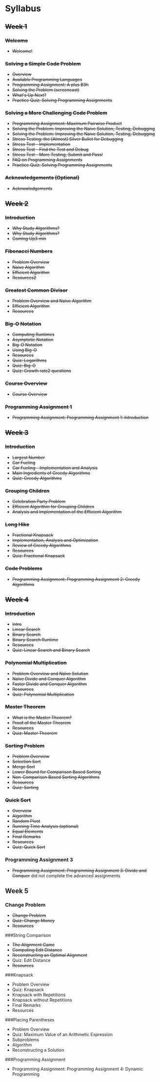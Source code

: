 # Syllabus

## ~~Week 1~~

### ~~Welcome~~
- ~~Welcome!~~

### ~~Solving a Simple Code Problem~~
- ~~Overview~~
- ~~Available Programming Languages~~
- ~~Programming Assignment: A plus B3h~~
- ~~Solving the Problem (screencast)~~
- ~~What's Up Next?~~
- ~~Practice Quiz: Solving Programming Assignments~~

### ~~Solving a More Challenging Code Problem~~
- ~~Programming Assignment: Maximum Pairwise Product~~
- ~~Solving the Problem: Improving the Naive Solution, Testing, Debugging~~
- ~~Solving the Problem: Improving the Naive Solution, Testing, Debugging~~
- ~~Stress Testing: the [Almost] Silver Bullet for Debugging~~
- ~~Stress Test - Implementation~~
- ~~Stress Test - Find the Test and Debug~~
- ~~Stress Test - More Testing, Submit and Pass!~~
- ~~FAQ on Programming Assignments~~
- ~~Practice Quiz: Solving Programming Assignments~~

### ~~Acknowledgements (Optional)~~
- ~~Acknowledgements~~

## ~~Week 2~~

### ~~Introduction~~
- ~~Why Study Algorithms?~~
- ~~Why Study Algorithms?~~
- ~~Coming Up3 min~~

### ~~Fibonacci Numbers~~
- ~~Problem Overview~~
- ~~Naive Algorithm~~
- ~~Efficient Algorithm~~
- ~~Resources2~~

### ~~Greatest Common Divisor~~
- ~~Problem Overview and Naive Algorithm~~
- ~~Efficient Algorithm~~
- ~~Resources~~

### ~~Big-O Notation~~
- ~~Computing Runtimes~~
- ~~Asymptotic Notation~~
- ~~Big-O Notation~~
- ~~Using Big-O~~
- ~~Resources~~
- ~~Quiz: Logarithms~~
- ~~Quiz: Big-O~~
- ~~Quiz: Growth rate2 questions~~

### ~~Course Overview~~
- ~~Course Overview~~

### ~~Programming Assignment 1~~
- ~~Programming Assignment: Programming Assignment 1: Introduction~~

## ~~Week 3~~

### ~~Introduction~~
- ~~Largest Number~~
- ~~Car Fueling~~
- ~~Car Fueling - Implementation and Analysis~~
- ~~Main Ingredients of Greedy Algorithms~~
- ~~Quiz: Greedy Algorithms~~

### ~~Grouping Children~~

- ~~Celebration Party Problem~~
- ~~Efficient Algorithm for Grouping Children~~
- ~~Analysis and Implementation of the Efficient Algorithm~~

### ~~Long Hike~~
- ~~Fractional Knapsack~~
- ~~Implementation, Analysis and Optimization~~
- ~~Review of Greedy Algorithms~~
- ~~Resources~~
- ~~Quiz: Fractional Knapsack~~

### ~~Code Problems~~

- ~~Programming Assignment: Programming Assignment 2: Greedy Algorithms~~

## ~~Week 4~~

### ~~Introduction~~
- ~~Intro~~
- ~~Linear Search~~
- ~~Binary Search~~
- ~~Binary Search Runtime~~
- ~~Resources~~
- ~~Quiz: Linear Search and Binary Search~~

### ~~Polynomial Multiplication~~
- ~~Problem Overview and Naïve Solution~~
- ~~Naïve Divide and Conquer Algorithm~~
- ~~Faster Divide and Conquer Algorithm~~
- ~~Resources~~
- ~~Quiz: Polynomial Multiplication~~

### ~~Master Theorem~~
- ~~What is the Master Theorem?~~
- ~~Proof of the Master Theorem~~
- ~~Resources~~
- ~~Quiz: Master Theorem~~

### ~~Sorting Problem~~
- ~~Problem Overview~~
- ~~Selection Sort~~
- ~~Merge Sort~~
- ~~Lower Bound for Comparison Based Sorting~~
- ~~Non-Comparison Based Sorting Algorithms~~
- ~~Resources~~
- ~~Quiz: Sorting~~

### ~~Quick Sort~~
- ~~Overview~~
- ~~Algorithm~~
- ~~Random Pivot~~
- ~~Running Time Analysis (optional)~~
- ~~Equal Elements~~
- ~~Final Remarks~~
- ~~Resources~~
- ~~Quiz: Quick Sort~~

### Programming Assignment 3

- ~~Programming Assignment: Programming Assignment 3: Divide and Conquer~~ did not complete the advanced assignments 

## Week 5

### Change Problem

- ~~Change Problem~~
- ~~Quiz: Change Money~~
- ~~Resources~~

###String Comparison
- ~~The Alignment Game~~
- ~~Computing Edit Distance~~
- ~~Reconstructing an Optimal Alignment~~
- Quiz: Edit Distance
- ~~Resources~~

###Knapsack
- Problem Overview
- Quiz: Knapsack
- Knapsack with Repetitions
- Knapsack without Repetitions
- Final Remarks
- Resources

###Placing Parentheses
- Problem Overview
- Quiz: Maximum Value of an Arithmetic Expression
- Subproblems
- Algorithm
- Reconstructing a Solution

###Programming Assignment
- Programming Assignment: Programming Assignment 4: Dynamic Programming
